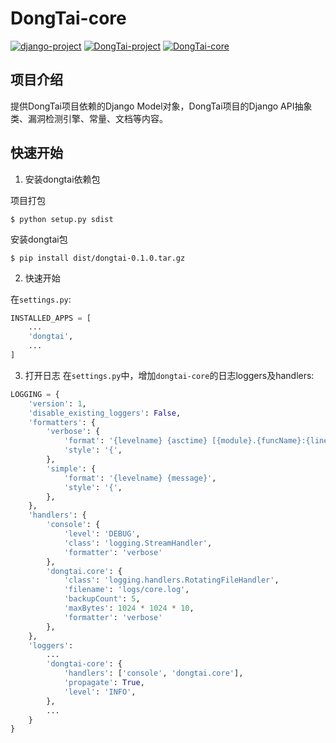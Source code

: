 # DongTai-core

[![django-project](https://img.shields.io/badge/django%20versions-3.0.3-blue)](https://www.djangoproject.com/)
[![DongTai-project](https://img.shields.io/badge/DongTai%20versions-beta-green)](https://hxsecurity.github.io/DongTaiDoc)
[![DongTai-core](https://img.shields.io/badge/DongTai--core-v1.0-lightgrey)](https://github.com/HXSecurity/dongtai-models)

## 项目介绍
提供DongTai项目依赖的Django Model对象，DongTai项目的Django API抽象类、漏洞检测引擎、常量、文档等内容。

## 快速开始
1. 安装dongtai依赖包

项目打包
```shell script
$ python setup.py sdist
```

安装dongtai包
```shell script
$ pip install dist/dongtai-0.1.0.tar.gz
```

2. 快速开始

在`settings.py`:
```python
INSTALLED_APPS = [
    ...
    'dongtai',
    ...
]
```

3. 打开日志
在`settings.py`中，增加`dongtai-core`的日志loggers及handlers:
```python
LOGGING = {
    'version': 1,
    'disable_existing_loggers': False,
    'formatters': {
        'verbose': {
            'format': '{levelname} {asctime} [{module}.{funcName}:{lineno}] {message}',
            'style': '{',
        },
        'simple': {
            'format': '{levelname} {message}',
            'style': '{',
        },
    },
    'handlers': {
        'console': {
            'level': 'DEBUG',
            'class': 'logging.StreamHandler',
            'formatter': 'verbose'
        },
        'dongtai.core': {
            'class': 'logging.handlers.RotatingFileHandler',
            'filename': 'logs/core.log',
            'backupCount': 5,
            'maxBytes': 1024 * 1024 * 10,
            'formatter': 'verbose'
        },
    },
    'loggers': 
        ...
        'dongtai-core': {
            'handlers': ['console', 'dongtai.core'],
            'propagate': True,
            'level': 'INFO',
        },
        ...
    }
}
```
